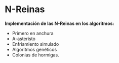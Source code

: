 # N-Reinas

**Implementación de las N-Reinas en los algoritmos:** 
  * Primero en anchura
  * A-asteristo
  * Enfriamiento simulado
  * Algoritmos genéticos
  * Colonias de hormigas.
